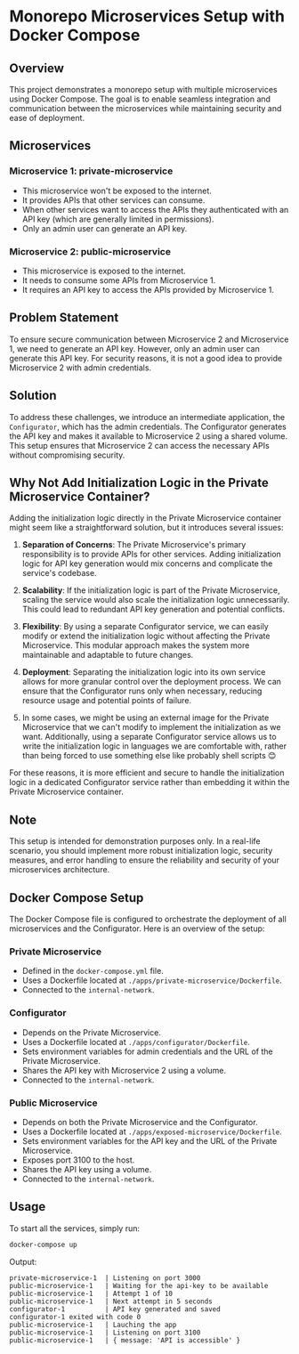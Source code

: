 # Monorepo Microservices Setup with Docker Compose

## Overview

This project demonstrates a monorepo setup with multiple microservices using Docker Compose. The goal is to enable seamless integration and communication between the microservices while maintaining security and ease of deployment.

## Microservices

### Microservice 1: private-microservice

- This microservice won't be exposed to the internet.
- It provides APIs that other services can consume.
- When other services want to access the APIs they authenticated with an API key (which are generally limited in permissions).
- Only an admin user can generate an API key.

### Microservice 2: public-microservice

- This microservice is exposed to the internet.
- It needs to consume some APIs from Microservice 1.
- It requires an API key to access the APIs provided by Microservice 1.

## Problem Statement

To ensure secure communication between Microservice 2 and Microservice 1, we need to generate an API key. However, only an admin user can generate this API key. For security reasons, it is not a good idea to provide Microservice 2 with admin credentials.

## Solution

To address these challenges, we introduce an intermediate application, the `Configurator`, which has the admin credentials. The Configurator generates the API key and makes it available to Microservice 2 using a shared volume. This setup ensures that Microservice 2 can access the necessary APIs without compromising security.

## Why Not Add Initialization Logic in the Private Microservice Container?

Adding the initialization logic directly in the Private Microservice container might seem like a straightforward solution, but it introduces several issues:

1. **Separation of Concerns**: The Private Microservice's primary responsibility is to provide APIs for other services. Adding initialization logic for API key generation would mix concerns and complicate the service's codebase.

2. **Scalability**: If the initialization logic is part of the Private Microservice, scaling the service would also scale the initialization logic unnecessarily. This could lead to redundant API key generation and potential conflicts.

3. **Flexibility**: By using a separate Configurator service, we can easily modify or extend the initialization logic without affecting the Private Microservice. This modular approach makes the system more maintainable and adaptable to future changes.

4. **Deployment**: Separating the initialization logic into its own service allows for more granular control over the deployment process. We can ensure that the Configurator runs only when necessary, reducing resource usage and potential points of failure.

5. In some cases, we might be using an external image for the Private Microservice that we can't modify to implement the initialization as we want. Additionally, using a separate Configurator service allows us to write the initialization logic in languages we are comfortable with, rather than being forced to use something else like probably shell scripts 😊

For these reasons, it is more efficient and secure to handle the initialization logic in a dedicated Configurator service rather than embedding it within the Private Microservice container.

## Note

This setup is intended for demonstration purposes only. In a real-life scenario, you should implement more robust initialization logic, security measures, and error handling to ensure the reliability and security of your microservices architecture.

## Docker Compose Setup

The Docker Compose file is configured to orchestrate the deployment of all microservices and the Configurator. Here is an overview of the setup:

### Private Microservice

- Defined in the `docker-compose.yml` file.
- Uses a Dockerfile located at `./apps/private-microservice/Dockerfile`.
- Connected to the `internal-network`.

### Configurator

- Depends on the Private Microservice.
- Uses a Dockerfile located at `./apps/configurator/Dockerfile`.
- Sets environment variables for admin credentials and the URL of the Private Microservice.
- Shares the API key with Microservice 2 using a volume.
- Connected to the `internal-network`.

### Public Microservice

- Depends on both the Private Microservice and the Configurator.
- Uses a Dockerfile located at `./apps/exposed-microservice/Dockerfile`.
- Sets environment variables for the API key and the URL of the Private Microservice.
- Exposes port 3100 to the host.
- Shares the API key using a volume.
- Connected to the `internal-network`.

## Usage

To start all the services, simply run:

```sh
docker-compose up
```

Output:

```
private-microservice-1  | Listening on port 3000
public-microservice-1   | Waiting for the api-key to be available
public-microservice-1   | Attempt 1 of 10
public-microservice-1   | Next attempt in 5 seconds
configurator-1          | API key generated and saved
configurator-1 exited with code 0
public-microservice-1   | Lauching the app
public-microservice-1   | Listening on port 3100
public-microservice-1   | { message: 'API is accessible' }
```
